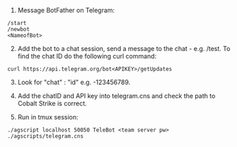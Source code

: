 1. Message BotFather on Telegram:
```
/start
/newbot
<NameofBot>
```

2. Add the bot to a chat session, send a message to the chat - e.g. /test. To find the chat ID do the following curl command:
```
curl https://api.telegram.org/bot<APIKEY>/getUpdates
```

3. Look for "chat" : "id" e.g. -123456789.
4. Add the chatID and API key into telegram.cns and check the path to Cobalt Strike is correct.


5. Run in tmux session:
```
./agscript localhost 50050 TeleBot <team server pw> ./agscripts/telegram.cns
```
